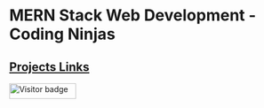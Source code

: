 # MERN Stack Web Development - Coding Ninjas

<h2>  
  <a href='https://mern-jp.glitch.me'>  
      Projects Links
  </a>
</h2>
<div id="badges">
  <img src="https://api.visitorbadge.io/api/visitors?path=jaydattpatel%2FMERN-Stack&label=Visitors&labelColor=%23720026&countColor=%23ffae00" alt="Visitor badge" width="120" height="28"/>
</div>
